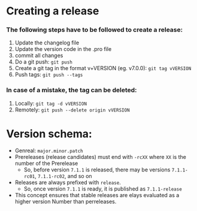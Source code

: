 # Creating a release
### The following steps have to be followed to create a release:
1. Update the changelog file
2. Update the version code in the .pro file
3. commit all changes
4. Do a git push: `git push`
6. Create a git tag in the format v+VERSION (eg. v7.0.0): `git tag vVERSION`
7. Push tags: `git push --tags`

### In case of a mistake, the tag can be deleted:
1. Locally: `git tag -d vVERSION`
2. Remotely: `git push --delete origin vVERSION`

# Version schema:
- Genreal: `major.minor.patch`
- Prereleases (release candidates) must end with `-rcXX` where `XX` is the number of the Prerelease
  - So, before version `7.1.1` is released, there may be versions `7.1.1-rc01`, `7.1.1-rc02`, and so on
- Releases are always prefixed with `release`.
  - So, once version `7.1.1` is ready, it is published as `7.1.1-release`
- This concept ensures that stable releases are elays evaluated as a higher version Number than perreleases.
